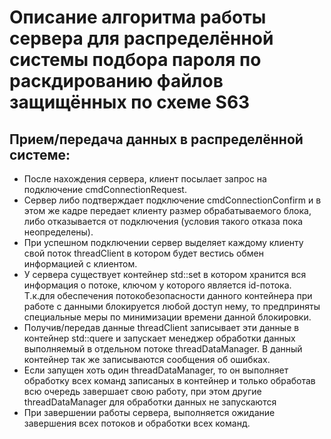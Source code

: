 # Описание алгоритма работы сервера для распределённой системы подбора пароля по раскдированию файлов защищённых по схеме S63

## Прием/передача данных в распределённой системе:
* После нахождения сервера, клиент посылает запрос на подключение cmdConnectionRequest.
* Сервер либо подтверждает подключение cmdConnectionConfirm и в этом же кадре передает клиенту размер обрабатываемого блока, либо отказывается от подключения (условия такого отказа пока неопределены).
* При успешном подключении сервер выделяет каждому клиенту свой поток threadClient в котором будет вестись обмен информацией с клиентом.
* У сервера существует контейнер std::set в котором хранится вся информация о потоке, ключом у которого является id-потока. Т.к.для обеспечения потокобезопасности данного контейнера при работе с данными блокируется любой доступ нему, то предприняты специальные меры по минимизации времени данной блокировки.
* Получив/передав данные threadClient записывает эти данные в контейнер std::quere и запускает менеджер обработки данных выполняемый в отдельном потоке threadDataManager. В данный контейнер так же записываются сообщения об ошибках.
* Если запущен хоть один threadDataManager, то он выполняет обработку всех команд записаных в контейнер и только обработав всю очередь завершает свою работу, при этом другие threadDataManager для обработки данных не запускаются
* При завершении работы сервера, выполняется ожидание завершения всех потоков и обработки всех команд. 

